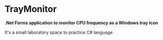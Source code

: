 # TrayMonitor
<b>.Net Forms application to monitor CPU frequency as a Windows tray icon</b>

It's a small laboratory space to practice C# language
